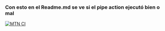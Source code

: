 ### Con esto en el Readme.md se ve si el pipe action ejecutó bien o mal

[![MTN CI](https://github.com/mbarvc/ci-cd-test/actions/workflows/node.js.yml/badge.svg)](https://github.com/mbarvc/ci-cd-test/actions/workflows/node.js.yml)
